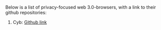 Below is a list of privacy-focused web 3.0-browsers, with a link to their github repositories:

1) Cyb: [Github link](https://github.com/cybercongress/cyb)

